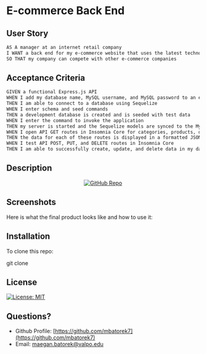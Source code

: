 # E-commerce Back End

## User Story
```md
AS A manager at an internet retail company
I WANT a back end for my e-commerce website that uses the latest technologies
SO THAT my company can compete with other e-commerce companies
```
## Acceptance Criteria
```md
GIVEN a functional Express.js API
WHEN I add my database name, MySQL username, and MySQL password to an environment variable file
THEN I am able to connect to a database using Sequelize
WHEN I enter schema and seed commands
THEN a development database is created and is seeded with test data
WHEN I enter the command to invoke the application
THEN my server is started and the Sequelize models are synced to the MySQL database
WHEN I open API GET routes in Insomnia Core for categories, products, or tags
THEN the data for each of these routes is displayed in a formatted JSON
WHEN I test API POST, PUT, and DELETE routes in Insomnia Core
THEN I am able to successfully create, update, and delete data in my database
```

## Description

<p align="center">
    <a href="https://github.com/mbatorek7/hw12-employee-tracker"><img src="https://img.shields.io/badge/-See Live Site-success?style=for-the-badge"  alt="GitHub Repo" ></a>
</p>

## Screenshots

Here is what the final product looks like and how to use it:

## Installation
To clone this repo:

git clone 

## License
[![License: MIT](https://img.shields.io/badge/License-MIT-yellow.svg)](https://opensource.org/licenses/MIT)

  ## Questions?
  - Github Profile: [https://github.com/mbatorek7](https://github.com/mbatorek7)
  - Email: [maegan.batorek@valpo.edu](maegan.batorek@valpo.edu)